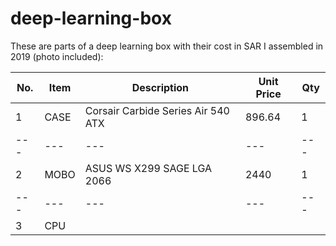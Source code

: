 # deep-learning-box

These are parts of a deep learning box with their cost in SAR I assembled in 2019 (photo included):

No. | Item | Description                        | Unit Price | Qty
--- | --- | --- | --- |---
1   | CASE | Corsair Carbide Series Air 540 ATX | 896.64     | 1
--- | --- | --- | --- |---
2   | MOBO | ASUS WS X299 SAGE LGA 2066         | 2440       | 1
--- | --- | --- | --- |---
3   | CPU  |
